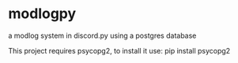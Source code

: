 # modlogpy
a modlog system in discord.py using a postgres database

This project requires psycopg2, to install it use:
pip install psycopg2


